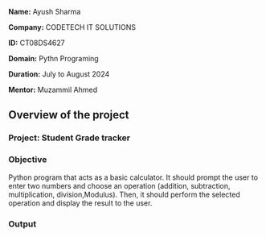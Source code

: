 **Name:** Ayush Sharma 

**Company:** CODETECH IT SOLUTIONS 

**ID:** CT08DS4627 

**Domain:** Pythn Programing

**Duration:** July to August 2024 

**Mentor:** Muzammil Ahmed 


## Overview of the project
### Project: Student Grade tracker 

### Objective
Python program that acts as a basic calculator. It should prompt the user to
enter two numbers and choose an operation (addition, subtraction, multiplication,
division,Modulus). Then, it should perform the selected operation and display the result to the
user.
### Output
